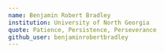 ```yaml
---
name: Benjamin Robert Bradley
institution: University of North Georgia
quote: Patience, Persistence, Perseverance
github_user: benjaminrobertbradley
---
```

